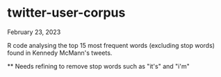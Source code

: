 # twitter-user-corpus 

February 23, 2023 

R code analysing the top 15 most frequent words (excluding stop words) found in Kennedy McMann's tweets.

** Needs refining to remove stop words such as "it's" and "i'm"
